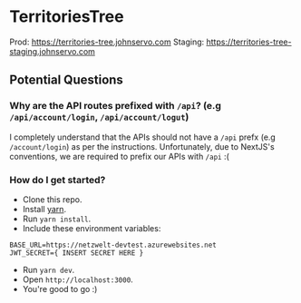 # TerritoriesTree

Prod: https://territories-tree.johnservo.com
Staging: https://territories-tree-staging.johnservo.com

## Potential Questions

### Why are the API routes prefixed with `/api`? (e.g `/api/account/login`, `/api/account/logut`)
I completely understand that the APIs should not have a `/api` prefx (e.g `/account/login`) as per the instructions. Unfortunately, due to NextJS's conventions, we are required to prefix our APIs with `/api` :(

### How do I get started?

- Clone this repo.
- Install [yarn](https://classic.yarnpkg.com/en/docs/install#debian-stable).
- Run `yarn install`.
- Include these environment variables:
```
BASE_URL=https://netzwelt-devtest.azurewebsites.net
JWT_SECRET={ INSERT SECRET HERE }
```
- Run `yarn dev`.
- Open `http://localhost:3000`.
- You're good to go :)

